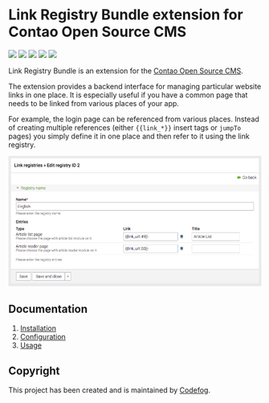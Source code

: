 # Link Registry Bundle extension for Contao Open Source CMS

[![](https://img.shields.io/packagist/v/codefog/contao-link-registry.svg)](https://packagist.org/packages/codefog/contao-link-registry)
[![](https://img.shields.io/packagist/l/codefog/contao-link-registry.svg)](https://packagist.org/packages/codefog/contao-link-registry)
[![](https://img.shields.io/packagist/dt/codefog/contao-link-registry.svg)](https://packagist.org/packages/codefog/contao-link-registry)
[![](https://img.shields.io/travis/codefog/contao-link-registry/master.svg)](https://travis-ci.org/codefog/contao-link-registry/)
[![](https://img.shields.io/coveralls/codefog/contao-link-registry/master.svg)](https://coveralls.io/github/codefog/contao-link-registry)

Link Registry Bundle is an extension for the [Contao Open Source CMS](https://contao.org).

The extension provides a backend interface for managing particular website links in one place. It is especially
useful if you have a common page that needs to be linked from various places of your app.

For example, the login page can be referenced from various places. Instead of creating multiple references
(either ```{{link_*}}``` insert tags or ```jumpTo``` pages) you simply define it in one place and then refer to it
using the link registry.

![](docs/images/backend-registry.png)

## Documentation

1. [Installation](docs/01-installation.md)
2. [Configuration](docs/02-config.md)
3. [Usage](docs/03-usage.md)

## Copyright

This project has been created and is maintained by [Codefog](https://codefog.pl).
